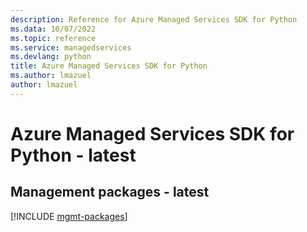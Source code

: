 ```yaml
---
description: Reference for Azure Managed Services SDK for Python
ms.data: 10/07/2022
ms.topic: reference
ms.service: managedservices
ms.devlang: python
title: Azure Managed Services SDK for Python
ms.author: lmazuel
author: lmazuel
---
```

# Azure Managed Services SDK for Python - latest

## Management packages - latest
[!INCLUDE [mgmt-packages](managed-services-mgmt-index.md)]